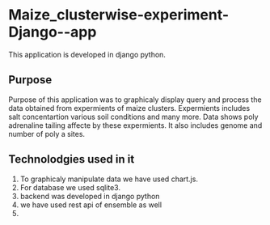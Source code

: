 # Maize_clusterwise-experiment-Django--app
This application is developed in django python.
<h2>Purpose</h2>
Purpose of this application was to graphicaly display query and process the data obtained from expermients of maize clusters.
Expermients includes salt concentartion various soil conditions and many more.
Data shows poly adrenaline tailing affecte by these expermients.
It also includes genome and number of poly a sites.
<h2> Technolodgies used in it</h2>
<ol>
<li>To graphicaly manipulate data we have used chart.js.</li>
<li>For database we used sqlite3.</li>
<li> backend was developed in django python</li>
<li> we have used rest api of ensemble as well<li>
</ol>
